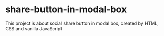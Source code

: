 # share-button-in-modal-box
This project is about social share button in modal box, created by HTML, CSS and vanilla JavaScript
